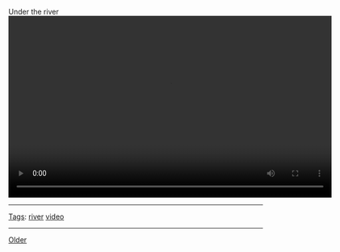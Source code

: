 <!--
title: Under the river
date: 2020-06-28T14:56:50.698Z
tags: river, video
-->









Under the river
<video controls="controls" autoplay="autoplay" src="101288164262.mp4" type="video/mp4" width="640" height="360"></video>

<!--BOTTOM-POST-NAVIGATION-->
---

[Tags](tags.md): [river](tag-river.md) [video](tag-video.md)

---

[Older](101288236737.md)